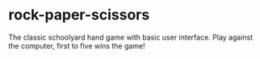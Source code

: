 # rock-paper-scissors
The classic schoolyard hand game with basic user interface. Play
against the computer, first to five wins the game!
